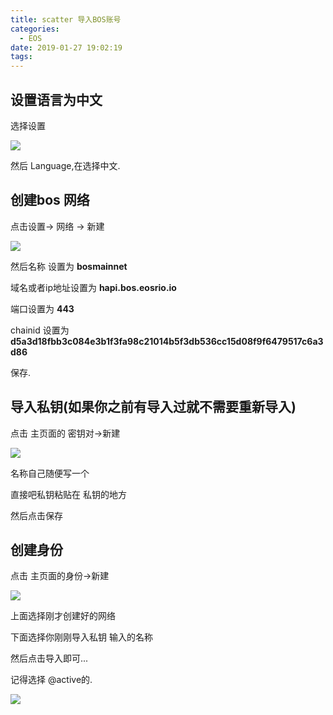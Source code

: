 ```yaml
---
title: scatter 导入BOS账号
categories:
  - EOS
date: 2019-01-27 19:02:19
tags:
---
```




## 设置语言为中文

选择设置

![](http://ww1.sinaimg.cn/mw690/cfc08357gy1fzlcjpjtjqj20j80uy760.jpg)

然后 Language,在选择中文.

## 创建bos 网络

点击设置-> 网络 -> 新建

![](http://ww1.sinaimg.cn/large/cfc08357gy1fzlclr7lghj20j80wa0um.jpg)

然后名称 设置为 **bosmainnet**

域名或者ip地址设置为 **hapi.bos.eosrio.io**

端口设置为 **443**

chainid 设置为 **d5a3d18fbb3c084e3b1f3fa98c21014b5f3db536cc15d08f9f6479517c6a3d86**

保存.

## 导入私钥(如果你之前有导入过就不需要重新导入)

点击 主页面的 密钥对->新建

![](http://ww1.sinaimg.cn/mw690/cfc08357gy1fzlcpcby40j20kc0y8gok.jpg)

名称自己随便写一个

直接吧私钥粘贴在 私钥的地方

然后点击保存

## 创建身份

点击 主页面的身份->新建

![](http://ww1.sinaimg.cn/mw690/cfc08357gy1fzlcra9g7hj20j40twdi2.jpg)

上面选择刚才创建好的网络 

下面选择你刚刚导入私钥 输入的名称

然后点击导入即可...

记得选择 @active的.

![](http://ww1.sinaimg.cn/mw690/cfc08357gy1fzlcs7ebbkj20ie0k0dgp.jpg)


